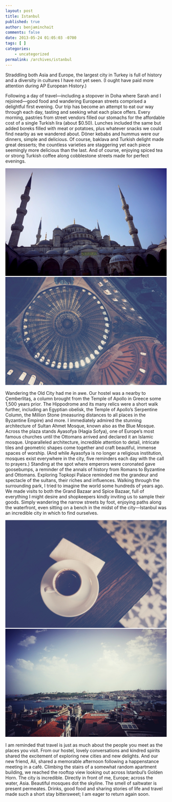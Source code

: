 ```yaml
---
layout: post
title: Istanbul
published: true
author: benjaminchait
comments: false
date: 2013-05-24 01:05:03 -0700
tags: [ ]
categories:
    - uncategorized
permalink: /archives/istanbul
---
```

Straddling both Asia and Europe, the largest city in Turkey is full of history and a diversity in cultures I have not yet seen. (I ought have paid more attention during AP European History.)

Following a day of travel—including a stopover in Doha where Sarah and I rejoined—good food and wandering European streets comprised a delightful first evening. Our trip has become an attempt to eat our way through each day, tasting and seeking what each place offers. Every morning, pastries from street vendors filled our stomachs for the affordable cost of a single Turkish lira (about $0.50). Lunches included the same but added boreks filled with meat or potatoes, plus whatever snacks we could find nearby as we wandered about. Döner kebabs and hummus were our dinners, simple and delicious. Of course, baklava and Turkish delight made great desserts; the countless varieties are staggering yet each piece seemingly more delicious than the last. And of course, enjoying spiced tea or strong Turkish coffee along cobblestone streets made for perfect evenings.


![Sultan Ahmet Mosque (Blue Mosque)][1]
![Ayasofya][2]

Wandering the Old City had me in awe. Our hostel was a nearby to Çemberlitaş, a column brought from the Temple of Apollo in Greece some 1,500 years prior. The Hippodrome and its many relics were a short walk further, including an Egyptian obelisk, the Temple of Apollo’s Serpentine Column, the Million Stone (measuring distances to all places in the Byzantine Empire) and more. I immediately admired the stunning architecture of Sultan Ahmet Mosque, known also as the Blue Mosque. Across the plaza stands Ayasofya (Hagia Sofya), one of Europe’s most famous churches until the Ottomans arrived and declared it an Islamic mosque. Unparalleled architecture, incredible attention to detail, intricate tiles and geometric shapes come together and craft beautiful, immense spaces of worship. (And while Ayasofya is no longer a religious institution, mosques exist everywhere in the city, five reminders each day with the call to prayers.) Standing at the spot where emperors were coronated gave goosebumps, a reminder of the annals of history from Romans to Byzantine and Ottomans. Exploring Topkopi Palace reminded me the grandeur and spectacle of the sultans, their riches and influences. Walking through the surrounding park, I tried to imagine the world some hundreds of years ago. We made visits to both the Grand Bazaar and Spice Bazaar, full of everything I might desire and shopkeepers kindly inviting us to sample their goods. Simply wandering the narrow streets by foot, enjoying paths along the waterfront, even sitting on a bench in the midst of the city—Istanbul was an incredible city in which to find ourselves.


![Turkish coffee][3]
![Istanbul skyline][4]

I am reminded that travel is just as much about the people you meet as the places you visit. From our hostel, lovely conversations and kindred spirits shared the excitement of exploring new cities and new delights. And our new friend, Ali, shared a memorable afternoon following a happenstance meeting in a café. Climbing the stairs of a somewhat random apartment building, we reached the rooftop view looking out across Istanbul’s Golden Horn. The city is incredible. Directly in front of me, Europe; across the water, Asia. Beautiful mosques dot the skyline. The smell of saltwater is present permeates. Drinks, good food and sharing stories of life and travel made such a short stay bittersweet; I am eager to return again soon.

 [1]: /wp-content/uploads/media/img/2013/05-wp/20130525-000001.jpg
 [2]: /wp-content/uploads/media/img/2013/05-wp/20130525-000013.jpg
 [3]: /wp-content/uploads/media/img/2013/05-wp/20130525-000029.jpg
 [4]: /wp-content/uploads/media/img/2013/05-wp/20130525-000039.jpg
